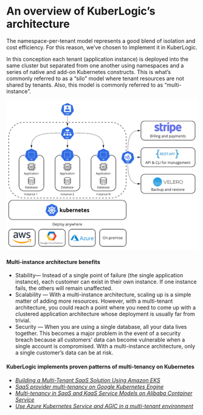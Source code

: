 # An overview of KuberLogic’s architecture

The namespace-per-tenant model represents a good blend of isolation and cost efficiency. For this reason, we’ve chosen to implement it in KuberLogic.

In this conception each tenant (application instance) is deployed into the same cluster but separated from one another using namespaces and a series of native and add-on Kubernetes constructs. This is what’s commonly referred to as a “silo” model where tenant resources are not shared by tenants. Also, this model is commonly referred to as “multi-instance”.

![](/images/architecture.png)

#### Multi-instance architecture benefits

- Stability— Instead of a single point of failure (the single application instance), each customer can exist in their own instance. If one instance fails, the others will remain unaffected.
- Scalability — With a multi-instance architecture, scaling up is a simple matter of adding more resources. However, with a multi-tenant architecture, you could reach a point where you need to come up with a clustered application architecture whose deployment is usually far from trivial.
- Security — When you are using a single database, all your data lives together. This becomes a major problem in the event of a security breach because all customers’ data can become vulnerable when a single account is compromised. With a multi-instance architecture, only a single customer’s data can be at risk.

#### KuberLogic implements proven patterns of multi-tenancy on Kubernetes

- *[Building a Multi-Tenant SaaS Solution Using Amazon EKS](https://aws.amazon.com/blogs/apn/building-a-multi-tenant-saas-solution-using-amazon-eks/)*
- *[SaaS provider multi-tenancy on Google Kubernetes Engine](https://cloud.google.com/kubernetes-engine/docs/concepts/multitenancy-overview#saas_provider_multi-tenancy)*
- *[Multi-tenancy in SaaS and KaaS Service Models on Alibaba Container Service](https://www.alibabacloud.com/blog/practices-of-kubernetes-multi-tenant-clusters_596178)*
- *[Use Azure Kubernetes Service and AGIC in a multi-tenant environment](https://docs.microsoft.com/en-us/samples/azure-samples/aks-multi-tenant-agic/aks-multi-tenant-agic/)*